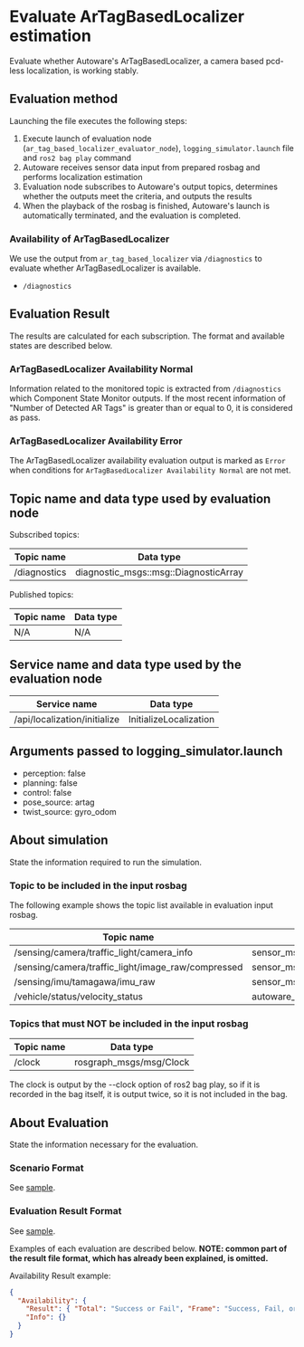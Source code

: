# Evaluate ArTagBasedLocalizer estimation

Evaluate whether Autoware's ArTagBasedLocalizer, a camera based pcd-less localization, is working stably.

## Evaluation method

Launching the file executes the following steps:

1. Execute launch of evaluation node (`ar_tag_based_localizer_evaluator_node`), `logging_simulator.launch` file and `ros2 bag play` command
2. Autoware receives sensor data input from prepared rosbag and performs localization estimation
3. Evaluation node subscribes to Autoware's output topics, determines whether the outputs meet the criteria, and outputs the results
4. When the playback of the rosbag is finished, Autoware's launch is automatically terminated, and the evaluation is completed.

### Availability of ArTagBasedLocalizer

We use the output from `ar_tag_based_localizer` via `/diagnostics` to evaluate whether ArTagBasedLocalizer is available.

- `/diagnostics`

## Evaluation Result

The results are calculated for each subscription. The format and available states are described below.

### ArTagBasedLocalizer Availability Normal

Information related to the monitored topic is extracted from `/diagnostics` which Component State Monitor outputs.
If the most recent information of "Number of Detected AR Tags" is greater than or equal to 0, it is considered as pass.

### ArTagBasedLocalizer Availability Error

The ArTagBasedLocalizer availability evaluation output is marked as `Error` when conditions for `ArTagBasedLocalizer Availability Normal` are not met.

## Topic name and data type used by evaluation node

Subscribed topics:

| Topic name   | Data type                             |
| ------------ | ------------------------------------- |
| /diagnostics | diagnostic_msgs::msg::DiagnosticArray |

Published topics:

| Topic name | Data type |
| ---------- | --------- |
| N/A        | N/A       |

## Service name and data type used by the evaluation node

| Service name                 | Data type              |
| ---------------------------- | ---------------------- |
| /api/localization/initialize | InitializeLocalization |

## Arguments passed to logging_simulator.launch

- perception: false
- planning: false
- control: false
- pose_source: artag
- twist_source: gyro_odom

## About simulation

State the information required to run the simulation.

### Topic to be included in the input rosbag

The following example shows the topic list available in evaluation input rosbag.

| Topic name                                         | Data type                                |
| -------------------------------------------------- | ---------------------------------------- |
| /sensing/camera/traffic_light/camera_info          | sensor_msgs/msg/CameraInfo               |
| /sensing/camera/traffic_light/image_raw/compressed | sensor_msgs/msg/CompressedImage          |
| /sensing/imu/tamagawa/imu_raw                      | sensor_msgs/msg/Imu                      |
| /vehicle/status/velocity_status                    | autoware_vehicle_msgs/msg/VelocityReport |

### Topics that must NOT be included in the input rosbag

| Topic name | Data type               |
| ---------- | ----------------------- |
| /clock     | rosgraph_msgs/msg/Clock |

The clock is output by the --clock option of ros2 bag play, so if it is recorded in the bag itself, it is output twice, so it is not included in the bag.

## About Evaluation

State the information necessary for the evaluation.

### Scenario Format

See [sample](https://github.com/tier4/log_evaluator/blob/main/sample/ar_tag_based_localizer/scenario.yaml).

### Evaluation Result Format

See [sample](https://github.com/tier4/log_evaluator/blob/main/sample/ar_tag_based_localizer/result.json).

Examples of each evaluation are described below.
**NOTE: common part of the result file format, which has already been explained, is omitted.**

Availability Result example:

```json
{
  "Availability": {
    "Result": { "Total": "Success or Fail", "Frame": "Success, Fail, or Warn" },
    "Info": {}
  }
}
```
